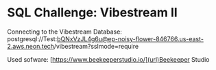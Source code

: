 # SQL Challenge: Vibestream II

Connecting to the Vibestream Database: postgresql://Test:bQNxVzJL4g6u@ep-noisy-flower-846766.us-east-2.aws.neon.tech/vibestream?sslmode=require

Used sofware: [https://www.beekeeperstudio.io/](url)Beekeeper Studio
